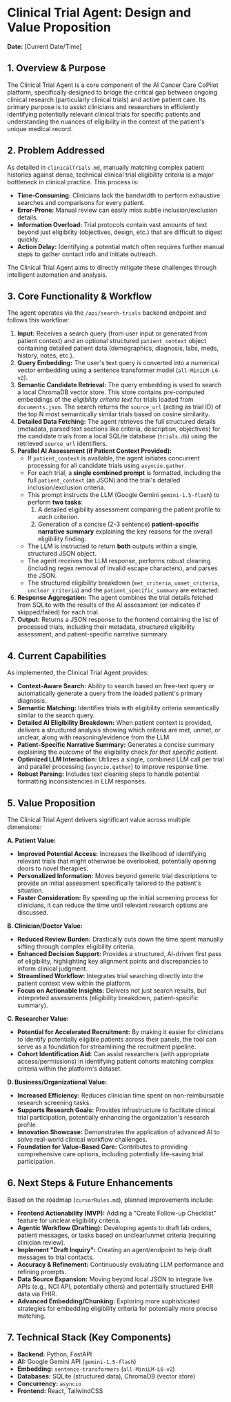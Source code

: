 # Clinical Trial Agent: Design and Value Proposition

**Date:** [Current Date/Time]

## 1. Overview & Purpose

The Clinical Trial Agent is a core component of the AI Cancer Care CoPilot platform, specifically designed to bridge the critical gap between ongoing clinical research (particularly clinical trials) and active patient care. Its primary purpose is to assist clinicians and researchers in efficiently identifying potentially relevant clinical trials for specific patients and understanding the nuances of eligibility in the context of the patient's unique medical record.

## 2. Problem Addressed

As detailed in `clinicalTrials.md`, manually matching complex patient histories against dense, technical clinical trial eligibility criteria is a major bottleneck in clinical practice. This process is:

*   **Time-Consuming:** Clinicians lack the bandwidth to perform exhaustive searches and comparisons for every patient.
*   **Error-Prone:** Manual review can easily miss subtle inclusion/exclusion details.
*   **Information Overload:** Trial protocols contain vast amounts of text beyond just eligibility (objectives, design, etc.) that are difficult to digest quickly.
*   **Action Delay:** Identifying a potential match often requires further manual steps to gather contact info and initiate outreach.

The Clinical Trial Agent aims to directly mitigate these challenges through intelligent automation and analysis.

## 3. Core Functionality & Workflow

The agent operates via the `/api/search-trials` backend endpoint and follows this workflow:

1.  **Input:** Receives a search query (from user input or generated from patient context) and an optional structured `patient_context` object containing detailed patient data (demographics, diagnosis, labs, meds, history, notes, etc.).
2.  **Query Embedding:** The user's text query is converted into a numerical vector embedding using a sentence transformer model (`all-MiniLM-L6-v2`).
3.  **Semantic Candidate Retrieval:** The query embedding is used to search a local ChromaDB vector store. This store contains pre-computed embeddings of the *eligibility criteria text* for trials loaded from `documents.json`. The search returns the `source_url` (acting as trial ID) of the top N most semantically similar trials based on cosine similarity.
4.  **Detailed Data Fetching:** The agent retrieves the full structured details (metadata, parsed text sections like criteria, description, objectives) for the candidate trials from a local SQLite database (`trials.db`) using the retrieved `source_url` identifiers.
5.  **Parallel AI Assessment (if Patient Context Provided):**
    *   If `patient_context` is available, the agent initiates concurrent processing for all candidate trials using `asyncio.gather`.
    *   For each trial, a **single combined prompt** is formatted, including the full `patient_context` (as JSON) and the trial's detailed inclusion/exclusion criteria.
    *   This prompt instructs the LLM (Google Gemini `gemini-1.5-flash`) to perform **two tasks**: 
        1.  A detailed eligibility assessment comparing the patient profile to *each* criterion.
        2.  Generation of a concise (2-3 sentence) **patient-specific narrative summary** explaining the key reasons for the overall eligibility finding.
    *   The LLM is instructed to return **both** outputs within a single, structured JSON object.
    *   The agent receives the LLM response, performs robust cleaning (including regex removal of invalid escape characters), and parses the JSON.
    *   The structured eligibility breakdown (`met_criteria`, `unmet_criteria`, `unclear_criteria`) and the `patient_specific_summary` are extracted.
6.  **Response Aggregation:** The agent combines the trial details fetched from SQLite with the results of the AI assessment (or indicates if skipped/failed) for each trial.
7.  **Output:** Returns a JSON response to the frontend containing the list of processed trials, including their metadata, structured eligibility assessment, and patient-specific narrative summary.

## 4. Current Capabilities

As implemented, the Clinical Trial Agent provides:

*   **Context-Aware Search:** Ability to search based on free-text query or automatically generate a query from the loaded patient's primary diagnosis.
*   **Semantic Matching:** Identifies trials with eligibility criteria semantically similar to the search query.
*   **Detailed AI Eligibility Breakdown:** When patient context is provided, delivers a structured analysis showing which criteria are met, unmet, or unclear, along with reasoning/evidence from the LLM.
*   **Patient-Specific Narrative Summary:** Generates a concise summary explaining the *outcome* of the eligibility check *for that specific patient*.
*   **Optimized LLM Interaction:** Utilizes a single, combined LLM call per trial and parallel processing (`asyncio.gather`) to improve response time.
*   **Robust Parsing:** Includes text cleaning steps to handle potential formatting inconsistencies in LLM responses.

## 5. Value Proposition

The Clinical Trial Agent delivers significant value across multiple dimensions:

**A. Patient Value:**

*   **Improved Potential Access:** Increases the likelihood of identifying relevant trials that might otherwise be overlooked, potentially opening doors to novel therapies.
*   **Personalized Information:** Moves beyond generic trial descriptions to provide an initial assessment specifically tailored to the patient's situation.
*   **Faster Consideration:** By speeding up the initial screening process for clinicians, it can reduce the time until relevant research options are discussed.

**B. Clinician/Doctor Value:**

*   **Reduced Review Burden:** Drastically cuts down the time spent manually sifting through complex eligibility criteria.
*   **Enhanced Decision Support:** Provides a structured, AI-driven first pass of eligibility, highlighting key alignment points and discrepancies to inform clinical judgment.
*   **Streamlined Workflow:** Integrates trial searching directly into the patient context view within the platform.
*   **Focus on Actionable Insights:** Delivers not just search results, but interpreted assessments (eligibility breakdown, patient-specific summary).

**C. Researcher Value:**

*   **Potential for Accelerated Recruitment:** By making it easier for clinicians to identify potentially eligible patients across their panels, the tool can serve as a foundation for streamlining the recruitment pipeline.
*   **Cohort Identification Aid:** Can assist researchers (with appropriate access/permissions) in identifying patient cohorts matching complex criteria within the platform's dataset.

**D. Business/Organizational Value:**

*   **Increased Efficiency:** Reduces clinician time spent on non-reimbursable research screening tasks.
*   **Supports Research Goals:** Provides infrastructure to facilitate clinical trial participation, potentially enhancing the organization's research profile.
*   **Innovation Showcase:** Demonstrates the application of advanced AI to solve real-world clinical workflow challenges.
*   **Foundation for Value-Based Care:** Contributes to providing comprehensive care options, including potentially life-saving trial participation.

## 6. Next Steps & Future Enhancements

Based on the roadmap (`cursorRules.md`), planned improvements include:

*   **Frontend Actionability (MVP):** Adding a "Create Follow-up Checklist" feature for unclear eligibility criteria.
*   **Agentic Workflow (Drafting):** Developing agents to draft lab orders, patient messages, or tasks based on unclear/unmet criteria (requiring clinician review).
*   **Implement "Draft Inquiry":** Creating an agent/endpoint to help draft messages to trial contacts.
*   **Accuracy & Refinement:** Continuously evaluating LLM performance and refining prompts.
*   **Data Source Expansion:** Moving beyond local JSON to integrate live APIs (e.g., NCI API, potentially others) and potentially structured EHR data via FHIR.
*   **Advanced Embedding/Chunking:** Exploring more sophisticated strategies for embedding eligibility criteria for potentially more precise matching.

## 7. Technical Stack (Key Components)

*   **Backend:** Python, FastAPI
*   **AI:** Google Gemini API (`gemini-1.5-flash`)
*   **Embedding:** `sentence-transformers` (`all-MiniLM-L6-v2`)
*   **Databases:** SQLite (structured data), ChromaDB (vector store)
*   **Concurrency:** `asyncio`
*   **Frontend:** React, TailwindCSS
